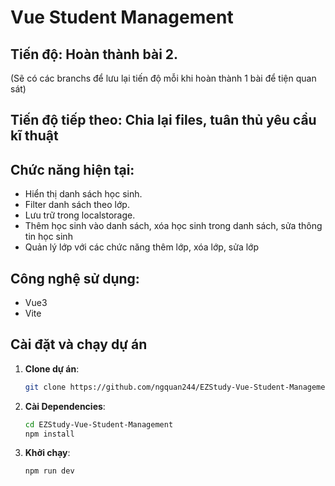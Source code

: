 # Vue Student Management
## Tiến độ: Hoàn thành bài 2.
(Sẽ có các branchs để lưu lại tiến độ mỗi khi hoàn thành 1 bài để tiện quan sát)
## Tiến độ tiếp theo: Chia lại files, tuân thủ yêu cầu kĩ thuật
## Chức năng hiện tại:
- Hiển thị danh sách học sinh.
- Filter danh sách theo lớp.
- Lưu trữ trong localstorage.
- Thêm học sinh vào danh sách, xóa học sinh trong danh sách, sửa thông tin học sinh
- Quản lý lớp với các chức năng thêm lớp, xóa lớp, sửa lớp 

## Công nghệ sử dụng:
- Vue3
- Vite
## Cài đặt và chạy dự án

1. **Clone dự án**:
   ```bash
   git clone https://github.com/ngquan244/EZStudy-Vue-Student-Management.git

2. **Cài Dependencies**:
   ```bash
   cd EZStudy-Vue-Student-Management
   npm install

3. **Khởi chạy**:
   ```bash
   npm run dev

